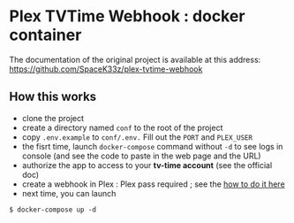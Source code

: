 # Plex TVTime Webhook : docker container

The documentation of the original project is available at this address: https://github.com/SpaceK33z/plex-tvtime-webhook

## How this works
- clone the project
- create a directory named `conf` to the root of the project
- copy `.env.example` to `conf/.env.` Fill out the `PORT` and `PLEX_USER`
- the fisrt time, launch `docker-compose` command without `-d` to see logs in console (and see the code to paste in the web page and the URL)
- authorize the app to access to your **tv-time account** (see the official doc)
- create a webhook in Plex : Plex pass required ; see the [how to do it here](https://support.plex.tv/articles/115002267687-webhooks/)
- next time, you can launch  
```
$ docker-compose up -d
```



